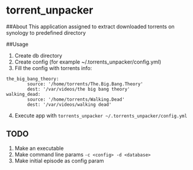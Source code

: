 # torrent_unpacker
##About
This application assigned to extract downloaded torrents on synology to predefined directory

##Usage
1. Create db directory
2. Create config (for example ~/.torrents_unpacker/config.yml)
3. Fill the config with torrents info:

  ```
  the_big_bang_theory:
          source: '/home/torrents/The.Big.Bang.Theory'
          dest: '/var/videos/the big bang theory'
  walking_dead:
          source: '/home/torrents/Walking.Dead'
          dest: '/var/videos/walking dead'
  ```

4. Execute app with `torrents_unpacker ~/.torrents_unpacker/config.yml`

## TODO
1. Make an executable
2. Make command line params `-c <config> -d <database>`
3. Make initial episode as config param

